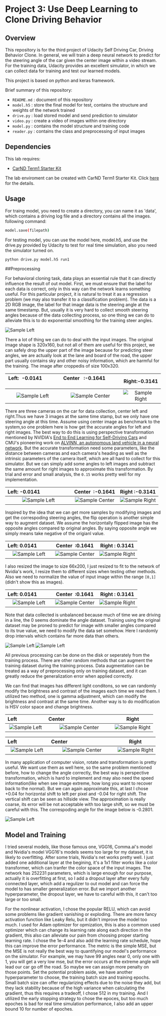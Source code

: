# Project 3: Use Deep Learning to Clone Driving Behavior
Overview
-----
This repository is for the third project of Udacity Self Driving Car, Driving Behavior Clone. In general, we will train a deep neural network to predict for the steering angle of the car given the center image within a video stream. For the training data, Udacity provides an excellent simulator, in which we can collect data for training and test our learned models.

This project is based on python and keras framework. 

Brief summary of this repository:
* `README.md` : document of this repository
* `model.h5` : store the final model for test, contains the structure and weights of the network trained
* `drive.py` : load stored model and send prediction to simulator
* `video.py` : create a video of images within one directory
* `model.py` : contains the model structure and training code
* `reader.py`  : contains the class and preprocessing of input images


## Dependencies
This lab requires:

* [CarND Term1 Starter Kit](https://github.com/udacity/CarND-Term1-Starter-Kit)

The lab enviroment can be created with CarND Term1 Starter Kit. Click [here](https://github.com/udacity/CarND-Term1-Starter-Kit/blob/master/README.md) for the details.

## Usage
For traing model, you need to create a directory, you can name it as 'data', which contains a driving log file and a directory contains all the images.
following command:
```sh
model.save(filepath)
```

For testing model, you can use the model here, model.h5, and use the drive.py provided by Udacity to test for real time simulation, also you need the simulator turned on.
```sh
python drive.py model.h5 run1
```

##Preprocessing

For behavioral cloning task, data plays an essential rule that it can directly influence the result of out model. First, we must ensure that the label for each data is correct, only in this way can the network learns something useful. For this particular project, it is natural to treat it as a regression problem (we may also transfer it to a classification problem). The data is a 2D RGB image, the label for that image data is the steering angle at the same timestamp. But, usually it is very hard to collect smooth steering angles because of the data collecting process, so one thing we can do to alleviate this is to do exponential smoothing for the training steer angles.

![Sample Left](examples/angles.png)

There a lot of thing we can do to deal with the input images. The original image shape is 320x160, but not all of them are useful for this project, we can safely drop the upper part of the image because for predicting steer angles, we are actually look at the lane and board of the road, the upper part usually contains sky and other noisy information, which are harmful for the training. The image after croppedis of size 100x320.

Left:  -0.0141                            |  Center   :-0.1641                              |  Right:-0.3141
:-------------------------------------:|:-----------------------------------------:|:-------------------------------------:
![Sample Left](examples/left_origin.png) | ![Sample Center](examples/center_origin.png)|![Sample Right](examples/right_origin.png)

There are three cameras on the car for data collection, center left and right.Thus we have 3 images at the same time stamp, but we only have one steering angle at this time. Assume using center image as benchmark to the system,so one problem here is how get the accurate angles for left and right images. The best way to do this is using perspective transformation mentioned by NVIDIA's [End to End Learning for Self-Driving Cars](https://arxiv.org/pdf/1604.07316.pdf) and CMU's pioneering work on [
ALVINN, an autonomous land vehicle in a neural network](http://repository.cmu.edu/cgi/viewcontent.cgi?article=2874&context=compsci). But the accurate transformation need some parameters, like the distance between cameras and each camera's heading as well as the intrinsic parameters of the camera itself, which are all hard to collect for this simulator. But we can simply add some angles to left images and subtract the same amount for right images to approximate this transformation. By trial and error and small analysis, the `0.15` works pretty well for my implementation.

Left: -0.0141                       |  Center  :-0.1641 |  Right :-0.3141
:-------------------------------------:|:-----------------------------------------:|:-------------------------------------:
![Sample Left](examples/left_del.png) | ![Sample Center](examples/center_del.png)|![Sample Right](examples/right_del.png)

Inspired by the idea that we can get more samples by modifying images and get the correspoding steering angles, the flip operation is another simple way to augment dataset. We assume the horizontally flipped image has the opposite angles compared tp original angles. By saying opposite angle we simply means take negative of the origianl value.

Left: 0.0141            |  Center  :0.1641 |  Right : 0.3141
:-------------------------------------:|:-----------------------------------------:|:-------------------------------------:
![Sample Left](examples/left_del_flip.png) | ![Sample Center](examples/center_del_flip.png)|![Sample Right](examples/right_del_flip.png)

I also resized the image to size 66x200, I just resized to fit to the network of Nvidia's work, I resize them to different sizes when testing other methods. Also we need to normalize the value of input image within the range `[0,1]`(didn't show this as images).

Left: 0.0141            |  Center  :0.1641 |  Right : 0.3141
:-------------------------------------:|:-----------------------------------------:|:-------------------------------------:
![Sample Left](examples/left_resize.png) | ![Sample Center](examples/center_resize.png)|![Sample Right](examples/right_resize.png)

Note that data collected is unbalanced because much of time we are driving in a line, the 0 seems dominate the angle dataset. Training using the original dataset may be proned to predict for image with smaller angles compared to its true value, we need to modify the data set somehow. Here I randomly drop intervals which contains far more data than others.

![Sample Left](examples/origin_dist.png) ![Sample Left](examples/dist.png)

All previous processing can be done on the disk or seperately from the training process. There are other random methods that can augment the training dataset during the training process. Data augmentation can be treated as a way of preprocessing only on training dataset, and it can greatly reduce the generalization error when applied correctly.


We can find that images has different light conditons, so we can randomly modify the brightness and contrast of the images each time we read them. I utilized two method, one is gamma adjustment, which can modify the brightness and contrast at the same time. Another way is to do modification is HSV color space and change brightness. 

Left                      |  Center                                   |  Right
:-------------------------------------:|:-----------------------------------------:|:-------------------------------------:
![Sample Left](examples/left_gamma.png) | ![Sample Center](examples/cneter_gamma.png)|![Sample Right](examples/right_gamma.png)

Left                       |  Center                                   |  Right
:-------------------------------------:|:-----------------------------------------:|:-------------------------------------:
![Sample Left](examples/left_bright.png) | ![Sample Center](examples/center_bright.png)|![Sample Right](examples/right_bright.png)

In many application of computer vision, rotate and transformation is pretty useful. We want use them as well here, so the same problem mentioned before, how to change the angle correctly, the best way is perspective transformation, which is hard to implement and may also need the speed information(like when see image extreme, how long you want to recover back to the normal). But we can again approximate this, at last I chose +0.04 for horizontal shift to left per pixel and -0.04 for right shift. The vertical shift can be seen as hillside view. The approximation is really coarse, its error will be not acceptable with too large shift, so we must be careful with this. The correspoding angle for the image below is -0.2801.


![Sample Left](examples/augmented.png)

## Model and Training

I tried several models, like those famous one, VGG16, Comma.ai's model and Nvidia's model VGG16's models seems too large for my dataset, it is likely to overfitting. After some trials, Nvidia's net works pretty well. I just added one additional layer at the begining, it's a 1x1 filter works like a color transformer, which can tranfer the color space of the input images. The network has 252231 parameters, which is large enough for our purpose, actually it is overfitting at first, so I add a dropout layer after every fully connected layer, which add a regulizer to out model and can force the model to has smaller generalization error. But we import another hyperparameter, the dropout layer, we have to careful with this, it can't too large or too small. 

For the nonlinear activation, I chose the popular RELU, which can avoid some problems like gradient vanishing or exploding. There are more fancy activation function like Leaky Relu, but it didn't improve the model too much. I used for Adam optimizer for opmization, this is also a common used optimizer which can change its learning rate along each direction in the gradient, this also can alleviate our pain from choosing proper starting learning rate. I chose the 1e-4 and also add the learning rate schedule, hope this can improve the error performance. The metric is the simple MSE, but the MSE is not really the best way to quantifying our model's performance on the simulator. For example, we may have 99 angles near 0, only one with 1, you will get a very low mse, but the error occurs at the extreme angle will lead our car go off the road. So maybe we can assign more penalty on those points. Set the potential problem aside, we have another hyperparameter to choose, the training batch size and training epochs. Small batch size can offer regularizing effects due to the noise they add, but they lack stability because of the high variance when calculating the gradient, thus this requires a tradeoff, I chose 512 in my training. And I utilized the early stopping strategy to chose the epoces, but too much epoches is bad for real time simulation performance, I also add an upper bound 10 for number of epoches.

